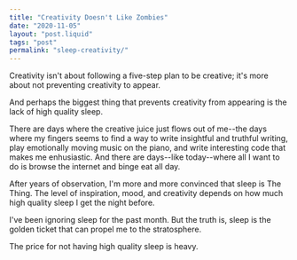 ```yaml
---
title: "Creativity Doesn't Like Zombies"
date: "2020-11-05"
layout: "post.liquid"
tags: "post"
permalink: "sleep-creativity/"
---
```


Creativity isn't about following a five-step plan to be creative; it's more about not preventing creativity to appear. 

And perhaps the biggest thing that prevents creativity from appearing is the lack of high quality sleep.

There are days where the creative juice just flows out of me--the days where my fingers seems to find a way to write insightful and truthful writing, play emotionally moving music on the piano, and write interesting code that makes me enhusiastic. And there are days--like today--where all I want to do is browse the internet and binge eat all day.

After years of observation, I'm more and more convinced that sleep is The Thing. The level of inspiration, mood, and creativity depends on how much high quality sleep I get the night before.

I've been ignoring sleep for the past month. But the truth is, sleep is the golden ticket that can propel me to the stratosphere.

The price for not having high quality sleep is heavy.